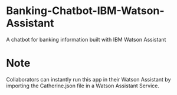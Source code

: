 # Banking-Chatbot-IBM-Watson-Assistant
A chatbot for banking information built with IBM Watson Assistant

# Note
Collaborators can instantly run this app in their Watson Assistant by importing the Catherine.json file in a Watson Assistant Service.